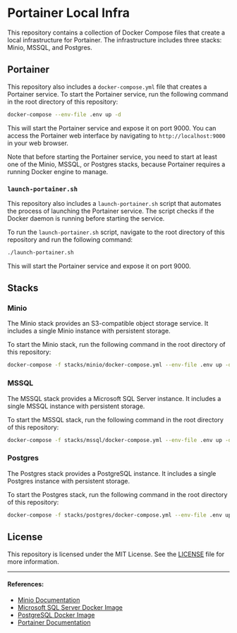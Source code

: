 # Portainer Local Infra

This repository contains a collection of Docker Compose files that create a local infrastructure for Portainer. The infrastructure includes three stacks: Minio, MSSQL, and Postgres.

## Portainer

This repository also includes a `docker-compose.yml` file that creates a Portainer service. To start the Portainer service, run the following command in the root directory of this repository:

```sh
docker-compose --env-file .env up -d
```

This will start the Portainer service and expose it on port 9000. You can access the Portainer web interface by navigating to `http://localhost:9000` in your web browser.

Note that before starting the Portainer service, you need to start at least one of the Minio, MSSQL, or Postgres stacks, because Portainer requires a running Docker engine to manage.

### `launch-portainer.sh`

This repository also includes a `launch-portainer.sh` script that automates the process of launching the Portainer service. The script checks if the Docker daemon is running before starting the service.

To run the `launch-portainer.sh` script, navigate to the root directory of this repository and run the following command:

```sh
./launch-portainer.sh
```

This will start the Portainer service and expose it on port 9000.

## Stacks

### Minio

The Minio stack provides an S3-compatible object storage service. It includes a single Minio instance with persistent storage.

To start the Minio stack, run the following command in the root directory of this repository:

```sh
docker-compose -f stacks/minio/docker-compose.yml --env-file .env up -d
```

### MSSQL

The MSSQL stack provides a Microsoft SQL Server instance. It includes a single MSSQL instance with persistent storage.

To start the MSSQL stack, run the following command in the root directory of this repository:

```sh
docker-compose -f stacks/mssql/docker-compose.yml --env-file .env up -d
```

### Postgres

The Postgres stack provides a PostgreSQL instance. It includes a single Postgres instance with persistent storage.

To start the Postgres stack, run the following command in the root directory of this repository:

```sh
docker-compose -f stacks/postgres/docker-compose.yml --env-file .env up -d
```

## License

This repository is licensed under the MIT License. See the [LICENSE](LICENSE) file for more information.

---

#### References:

- [Minio Documentation](https://docs.min.io/)
- [Microsoft SQL Server Docker Image](https://hub.docker.com/_/microsoft-mssql-server)
- [PostgreSQL Docker Image](https://hub.docker.com/_/postgres)
- [Portainer Documentation](https://documentation.portainer.io/)
